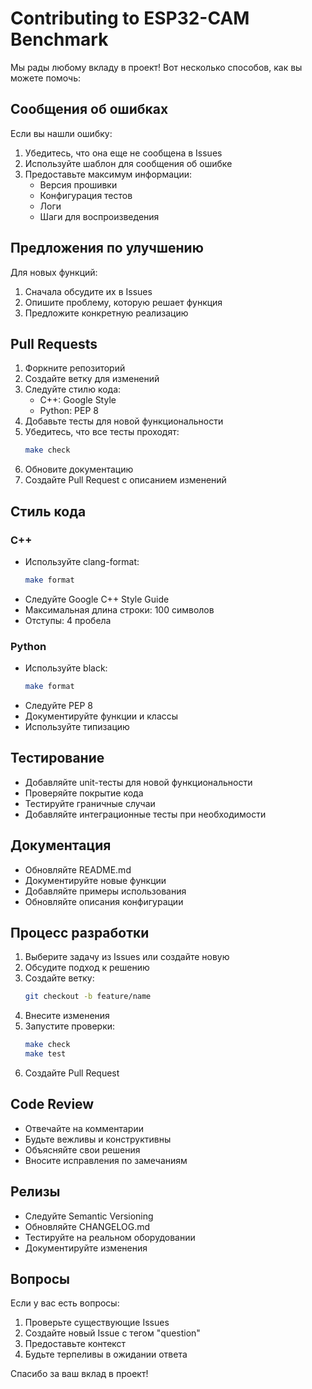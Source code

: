 # Contributing to ESP32-CAM Benchmark

Мы рады любому вкладу в проект! Вот несколько способов, как вы можете помочь:

## Сообщения об ошибках

Если вы нашли ошибку:
1. Убедитесь, что она еще не сообщена в Issues
2. Используйте шаблон для сообщения об ошибке
3. Предоставьте максимум информации:
   - Версия прошивки
   - Конфигурация тестов
   - Логи
   - Шаги для воспроизведения

## Предложения по улучшению

Для новых функций:
1. Сначала обсудите их в Issues
2. Опишите проблему, которую решает функция
3. Предложите конкретную реализацию

## Pull Requests

1. Форкните репозиторий
2. Создайте ветку для изменений
3. Следуйте стилю кода:
   - C++: Google Style
   - Python: PEP 8
4. Добавьте тесты для новой функциональности
5. Убедитесь, что все тесты проходят:
   ```bash
   make check
   ```
6. Обновите документацию
7. Создайте Pull Request с описанием изменений

## Стиль кода

### C++
- Используйте clang-format:
  ```bash
  make format
  ```
- Следуйте Google C++ Style Guide
- Максимальная длина строки: 100 символов
- Отступы: 4 пробела

### Python
- Используйте black:
  ```bash
  make format
  ```
- Следуйте PEP 8
- Документируйте функции и классы
- Используйте типизацию

## Тестирование

- Добавляйте unit-тесты для новой функциональности
- Проверяйте покрытие кода
- Тестируйте граничные случаи
- Добавляйте интеграционные тесты при необходимости

## Документация

- Обновляйте README.md
- Документируйте новые функции
- Добавляйте примеры использования
- Обновляйте описания конфигурации

## Процесс разработки

1. Выберите задачу из Issues или создайте новую
2. Обсудите подход к решению
3. Создайте ветку:
   ```bash
   git checkout -b feature/name
   ```
4. Внесите изменения
5. Запустите проверки:
   ```bash
   make check
   make test
   ```
6. Создайте Pull Request

## Code Review

- Отвечайте на комментарии
- Будьте вежливы и конструктивны
- Объясняйте свои решения
- Вносите исправления по замечаниям

## Релизы

- Следуйте Semantic Versioning
- Обновляйте CHANGELOG.md
- Тестируйте на реальном оборудовании
- Документируйте изменения

## Вопросы

Если у вас есть вопросы:
1. Проверьте существующие Issues
2. Создайте новый Issue с тегом "question"
3. Предоставьте контекст
4. Будьте терпеливы в ожидании ответа

Спасибо за ваш вклад в проект! 
